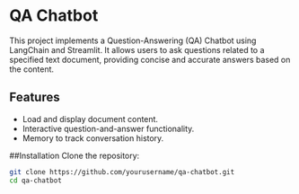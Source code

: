 # QA Chatbot

This project implements a Question-Answering (QA) Chatbot using LangChain and Streamlit. It allows users to ask questions related to a specified text document, providing concise and accurate answers based on the content.

## Features

- Load and display document content.
- Interactive question-and-answer functionality.
- Memory to track conversation history.

##Installation
Clone the repository:
   ```bash
   git clone https://github.com/yourusername/qa-chatbot.git
   cd qa-chatbot
